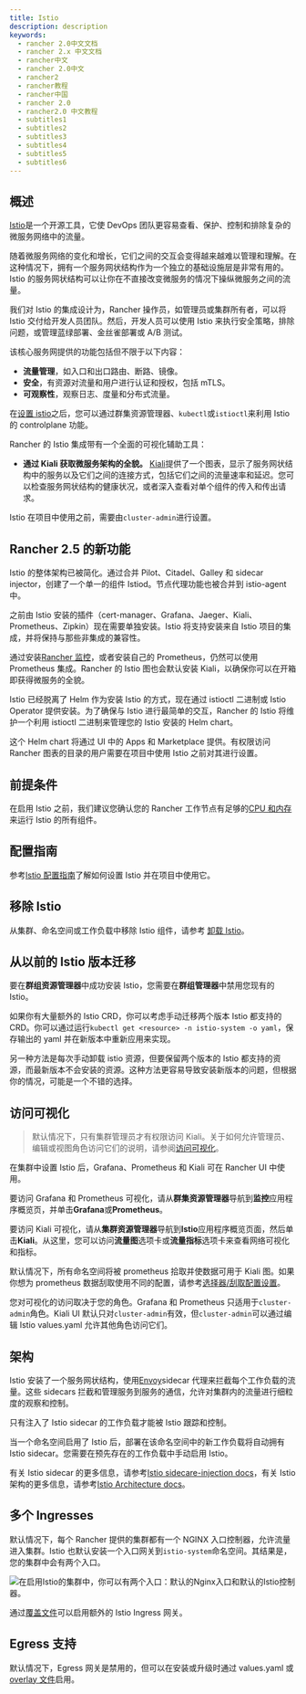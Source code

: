 ```yaml
---
title: Istio
description: description
keywords:
  - rancher 2.0中文文档
  - rancher 2.x 中文文档
  - rancher中文
  - rancher 2.0中文
  - rancher2
  - rancher教程
  - rancher中国
  - rancher 2.0
  - rancher2.0 中文教程
  - subtitles1
  - subtitles2
  - subtitles3
  - subtitles4
  - subtitles5
  - subtitles6
---
```


## 概述

[Istio](https://istio.io/)是一个开源工具，它使 DevOps 团队更容易查看、保护、控制和排除复杂的微服务网络中的流量。

随着微服务网络的变化和增长，它们之间的交互会变得越来越难以管理和理解。在这种情况下，拥有一个服务网状结构作为一个独立的基础设施层是非常有用的。Istio 的服务网状结构可以让你在不直接改变微服务的情况下操纵微服务之间的流量。

我们对 Istio 的集成设计为，Rancher 操作员，如管理员或集群所有者，可以将 Istio 交付给开发人员团队。然后，开发人员可以使用 Istio 来执行安全策略，排除问题，或管理蓝绿部署、金丝雀部署或 A/B 测试。

该核心服务网提供的功能包括但不限于以下内容：

- **流量管理**，如入口和出口路由、断路、镜像。
- **安全**，有资源对流量和用户进行认证和授权，包括 mTLS。
- **可观察性**，观察日志、度量和分布式流量。

在[设置 istio](/docs/rancher2/cluster-admin/tools/istio/setup/_index)之后，您可以通过群集资源管理器、`kubectl`或`istioctl`来利用 Istio 的 controlplane 功能。

Rancher 的 Istio 集成带有一个全面的可视化辅助工具：

- **通过 Kiali 获取微服务架构的全貌。** [Kiali](https://www.kiali.io/)提供了一个图表，显示了服务网状结构中的服务以及它们之间的连接方式，包括它们之间的流量速率和延迟。您可以检查服务网状结构的健康状况，或者深入查看对单个组件的传入和传出请求。

Istio 在项目中使用之前，需要由`cluster-admin`进行设置。

## Rancher 2.5 的新功能

Istio 的整体架构已被简化。通过合并 Pilot、Citadel、Galley 和 sidecar injector，创建了一个单一的组件 Istiod。节点代理功能也被合并到 istio-agent 中。

之前由 Istio 安装的插件（cert-manager、Grafana、Jaeger、Kiali、Prometheus、Zipkin）现在需要单独安装。Istio 将支持安装来自 Istio 项目的集成，并将保持与那些非集成的兼容性。

通过安装[Rancher 监控](/docs/rancher2/monitoring-alerting/_index)，或者安装自己的 Prometheus，仍然可以使用 Prometheus 集成。Rancher 的 Istio 图也会默认安装 Kiali，以确保你可以在开箱即获得微服务的全貌。

Istio 已经脱离了 Helm 作为安装 Istio 的方式，现在通过 istioctl 二进制或 Istio Operator 提供安装。为了确保与 Istio 进行最简单的交互，Rancher 的 Istio 将维护一个利用 istioctl 二进制来管理您的 Istio 安装的 Helm chart。

这个 Helm chart 将通过 UI 中的 Apps 和 Marketplace 提供。有权限访问 Rancher 图表的目录的用户需要在项目中使用 Istio 之前对其进行设置。

## 前提条件

在启用 Istio 之前，我们建议您确认您的 Rancher 工作节点有足够的[CPU 和内存](/docs/rancher2/cluster-admin/tools/istio/resources/_index)来运行 Istio 的所有组件。

## 配置指南

参考[Istio 配置指南](/docs/rancher2/cluster-admin/tools/istio/setup/_index)了解如何设置 Istio 并在项目中使用它。

## 移除 Istio

从集群、命名空间或工作负载中移除 Istio 组件，请参考 [卸载 Istio](/docs/rancher2/cluster-admin/tools/istio/disabling-istio/_index)。

## 从以前的 Istio 版本迁移

要在**群组资源管理器**中成功安装 Istio，您需要在**群组管理器**中禁用您现有的 Istio。

如果你有大量额外的 Istio CRD，你可以考虑手动迁移两个版本 Istio 都支持的 CRD。你可以通过运行`kubectl get <resource> -n istio-system -o yaml`，保存输出的 yaml 并在新版本中重新应用来实现。

另一种方法是每次手动卸载 istio 资源，但要保留两个版本的 Istio 都支持的资源，而最新版本不会安装的资源。这种方法更容易导致安装新版本的问题，但根据你的情况，可能是一个不错的选择。

## 访问可视化

> 默认情况下，只有集群管理员才有权限访问 Kiali。关于如何允许管理员、编辑或视图角色访问它们的说明，请参阅[访问可视化](/docs/rancher2/cluster-admin/tools/istio/rbac/_index)。

在集群中设置 Istio 后，Grafana、Prometheus 和 Kiali 可在 Rancher UI 中使用。

要访问 Grafana 和 Prometheus 可视化，请从**群集资源管理器**导航到**监控**应用程序概览页，并单击**Grafana**或**Prometheus**。

要访问 Kiali 可视化，请从**集群资源管理器**导航到**Istio**应用程序概览页面，然后单击**Kiali**。从这里，您可以访问**流量图**选项卡或**流量指标**选项卡来查看网络可视化和指标。

默认情况下，所有命名空间将被 prometheus 拾取并使数据可用于 Kiali 图。如果你想为 prometheus 数据刮取使用不同的配置，请参考[选择器/刮取配置设置](/docs/rancher2/cluster-admin/tools/istio/setup/enable-istio-in-cluster/_index)。

您对可视化的访问取决于您的角色。Grafana 和 Prometheus 只适用于`cluster-admin`角色。Kiali UI 默认只对`cluster-admin`有效，但`cluster-admin`可以通过编辑 Istio values.yaml 允许其他角色访问它们。

## 架构

Istio 安装了一个服务网状结构，使用[Envoy](https://www.envoyproxy.io/learn/service-mesh)sidecar 代理来拦截每个工作负载的流量。这些 sidecars 拦截和管理服务到服务的通信，允许对集群内的流量进行细粒度的观察和控制。

只有注入了 Istio sidecar 的工作负载才能被 Istio 跟踪和控制。

当一个命名空间启用了 Istio 后，部署在该命名空间中的新工作负载将自动拥有 Istio sidecar。您需要在预先存在的工作负载中手动启用 Istio。

有关 Istio sidecar 的更多信息，请参考[Istio sidecare-injection docs](https://istio.io/docs/setup/kubernetes/additional-setup/sidecar-injection/)，有关 Istio 架构的更多信息，请参考[Istio Architecture docs](https://istio.io/latest/docs/ops/deployment/architecture/)。

## 多个 Ingresses

默认情况下，每个 Rancher 提供的集群都有一个 NGINX 入口控制器，允许流量进入集群。Istio 也默认安装一个入口网关到`istio-system`命名空间。其结果是，您的集群中会有两个入口。

![在启用Istio的集群中，你可以有两个入口：默认的Nginx入口和默认的Istio控制器。]({{<baseurl>}}/img/rancher/istio-ingress.svg)

通过[覆盖文件]({{<baseurl>}}/rancher/v2.x/en/istio/setup/enable-istio-in-cluster/#overlay-file)可以启用额外的 Istio Ingress 网关。

## Egress 支持

默认情况下，Egress 网关是禁用的，但可以在安装或升级时通过 values.yaml 或[overlay 文件]({{<baseurl>}}/rancher/v2.x/en/istio/setup/enable-istio-in-cluster/#overlay-file)启用。
